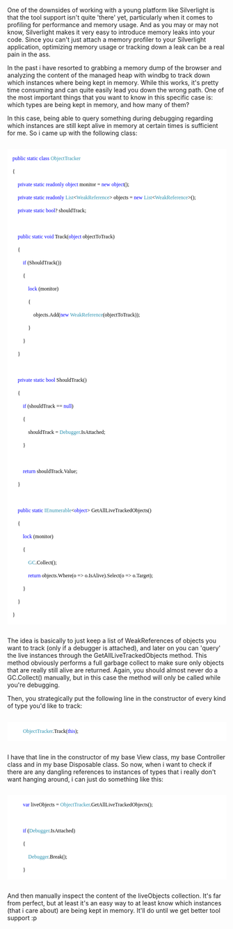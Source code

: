 One of the downsides of working with a young platform like Silverlight is that the tool support isn't quite 'there' yet, particularly when it comes to profiling for performance and memory usage.  And as you may or may not know, Silverlight makes it very easy to introduce memory leaks into your code.  Since you can't just attach a memory profiler to your Silverlight application, optimizing memory usage or tracking down a leak can be a real pain in the ass.

In the past i have resorted to grabbing a memory dump of the browser and analyzing the content of the managed heap with windbg to track down which instances where being kept in memory.  While this works, it's pretty time consuming and can quite easily lead you down the wrong path.  One of the most important things that you want to know in this specific case is: which types are being kept in memory, and how many of them?

In this case, being able to query something during debugging regarding which instances are still kept alive in memory at certain times is sufficient for me.  So i came up with the following class:

<code>
<div style="font-family: Consolas; font-size: 9pt; color: black; background: white;">
<p style="margin: 0px;">&nbsp;&nbsp;&nbsp; <span style="color: blue;">public</span> <span style="color: blue;">static</span> <span style="color: blue;">class</span> <span style="color: #2b91af;">ObjectTracker</span></p>
<p style="margin: 0px;">&nbsp;&nbsp;&nbsp; {</p>
<p style="margin: 0px;">&nbsp;&nbsp;&nbsp; &nbsp;&nbsp;&nbsp; <span style="color: blue;">private</span> <span style="color: blue;">static</span> <span style="color: blue;">readonly</span> <span style="color: blue;">object</span> monitor = <span style="color: blue;">new</span> <span style="color: blue;">object</span>();</p>
<p style="margin: 0px;">&nbsp;&nbsp;&nbsp; &nbsp;&nbsp;&nbsp; <span style="color: blue;">private</span> <span style="color: blue;">static</span> <span style="color: blue;">readonly</span> <span style="color: #2b91af;">List</span>&lt;<span style="color: #2b91af;">WeakReference</span>&gt; objects = <span style="color: blue;">new</span> <span style="color: #2b91af;">List</span>&lt;<span style="color: #2b91af;">WeakReference</span>&gt;();</p>
<p style="margin: 0px;">&nbsp;&nbsp;&nbsp; &nbsp;&nbsp;&nbsp; <span style="color: blue;">private</span> <span style="color: blue;">static</span> <span style="color: blue;">bool</span>? shouldTrack;</p>
<p style="margin: 0px;">&nbsp;</p>
<p style="margin: 0px;">&nbsp;&nbsp;&nbsp; &nbsp;&nbsp;&nbsp; <span style="color: blue;">public</span> <span style="color: blue;">static</span> <span style="color: blue;">void</span> Track(<span style="color: blue;">object</span> objectToTrack)</p>
<p style="margin: 0px;">&nbsp;&nbsp;&nbsp; &nbsp;&nbsp;&nbsp; {</p>
<p style="margin: 0px;">&nbsp;&nbsp;&nbsp; &nbsp;&nbsp;&nbsp; &nbsp;&nbsp;&nbsp; <span style="color: blue;">if</span> (ShouldTrack())</p>
<p style="margin: 0px;">&nbsp;&nbsp;&nbsp; &nbsp;&nbsp;&nbsp; &nbsp;&nbsp;&nbsp; {</p>
<p style="margin: 0px;">&nbsp;&nbsp;&nbsp; &nbsp;&nbsp;&nbsp; &nbsp;&nbsp;&nbsp; &nbsp;&nbsp;&nbsp; <span style="color: blue;">lock</span> (monitor)</p>
<p style="margin: 0px;">&nbsp;&nbsp;&nbsp; &nbsp;&nbsp;&nbsp; &nbsp;&nbsp;&nbsp; &nbsp;&nbsp;&nbsp; {</p>
<p style="margin: 0px;">&nbsp;&nbsp;&nbsp; &nbsp;&nbsp;&nbsp; &nbsp;&nbsp;&nbsp; &nbsp;&nbsp;&nbsp; &nbsp;&nbsp;&nbsp; objects.Add(<span style="color: blue;">new</span> <span style="color: #2b91af;">WeakReference</span>(objectToTrack));</p>
<p style="margin: 0px;">&nbsp;&nbsp;&nbsp; &nbsp;&nbsp;&nbsp; &nbsp;&nbsp;&nbsp; &nbsp;&nbsp;&nbsp; }</p>
<p style="margin: 0px;">&nbsp;&nbsp;&nbsp; &nbsp;&nbsp;&nbsp; &nbsp;&nbsp;&nbsp; }&nbsp;&nbsp; </p>
<p style="margin: 0px;">&nbsp;&nbsp;&nbsp; &nbsp;&nbsp;&nbsp; }</p>
<p style="margin: 0px;">&nbsp;</p>
<p style="margin: 0px;">&nbsp;&nbsp;&nbsp; &nbsp;&nbsp;&nbsp; <span style="color: blue;">private</span> <span style="color: blue;">static</span> <span style="color: blue;">bool</span> ShouldTrack()</p>
<p style="margin: 0px;">&nbsp;&nbsp;&nbsp; &nbsp;&nbsp;&nbsp; {</p>
<p style="margin: 0px;">&nbsp;&nbsp;&nbsp; &nbsp;&nbsp;&nbsp; &nbsp;&nbsp;&nbsp; <span style="color: blue;">if</span> (shouldTrack == <span style="color: blue;">null</span>)</p>
<p style="margin: 0px;">&nbsp;&nbsp;&nbsp; &nbsp;&nbsp;&nbsp; &nbsp;&nbsp;&nbsp; {</p>
<p style="margin: 0px;">&nbsp;&nbsp;&nbsp; &nbsp;&nbsp;&nbsp; &nbsp;&nbsp;&nbsp; &nbsp;&nbsp;&nbsp; shouldTrack = <span style="color: #2b91af;">Debugger</span>.IsAttached;</p>
<p style="margin: 0px;">&nbsp;&nbsp;&nbsp; &nbsp;&nbsp;&nbsp; &nbsp;&nbsp;&nbsp; }</p>
<p style="margin: 0px;">&nbsp;</p>
<p style="margin: 0px;">&nbsp;&nbsp;&nbsp; &nbsp;&nbsp;&nbsp; &nbsp;&nbsp;&nbsp; <span style="color: blue;">return</span> shouldTrack.Value;</p>
<p style="margin: 0px;">&nbsp;&nbsp;&nbsp; &nbsp;&nbsp;&nbsp; }</p>
<p style="margin: 0px;">&nbsp;</p>
<p style="margin: 0px;">&nbsp;&nbsp;&nbsp; &nbsp;&nbsp;&nbsp; <span style="color: blue;">public</span> <span style="color: blue;">static</span> <span style="color: #2b91af;">IEnumerable</span>&lt;<span style="color: blue;">object</span>&gt; GetAllLiveTrackedObjects()</p>
<p style="margin: 0px;">&nbsp;&nbsp;&nbsp; &nbsp;&nbsp;&nbsp; {</p>
<p style="margin: 0px;">&nbsp;&nbsp;&nbsp; &nbsp;&nbsp;&nbsp; &nbsp;&nbsp;&nbsp; <span style="color: blue;">lock</span> (monitor)</p>
<p style="margin: 0px;">&nbsp;&nbsp;&nbsp; &nbsp;&nbsp;&nbsp; &nbsp;&nbsp;&nbsp; {</p>
<p style="margin: 0px;">&nbsp;&nbsp;&nbsp; &nbsp;&nbsp;&nbsp; &nbsp;&nbsp;&nbsp; &nbsp;&nbsp;&nbsp; <span style="color: #2b91af;">GC</span>.Collect();</p>
<p style="margin: 0px;">&nbsp;&nbsp;&nbsp; &nbsp;&nbsp;&nbsp; &nbsp;&nbsp;&nbsp; &nbsp;&nbsp;&nbsp; <span style="color: blue;">return</span> objects.Where(o =&gt; o.IsAlive).Select(o =&gt; o.Target);</p>
<p style="margin: 0px;">&nbsp;&nbsp;&nbsp; &nbsp;&nbsp;&nbsp; &nbsp;&nbsp;&nbsp; }</p>
<p style="margin: 0px;">&nbsp;&nbsp;&nbsp; &nbsp;&nbsp;&nbsp; }</p>
<p style="margin: 0px;">&nbsp;&nbsp;&nbsp; }</p>
</div>
</code>

The idea is basically to just keep a list of WeakReferences of objects you want to track (only if a debugger is attached), and later on you can 'query' the live instances through the GetAllLiveTrackedObjects method.  This method obviously performs a full garbage collect to make sure only objects that are really still alive are returned.  Again, you should almost never do a GC.Collect() manually, but in this case the method will only be called while you're debugging.

Then, you strategically put the following line in the constructor of every kind of type you'd like to track:

<code>
<div style="font-family: Consolas; font-size: 9pt; color: black; background: white;">
<p style="margin: 0px;">&nbsp;&nbsp;&nbsp; &nbsp;&nbsp;&nbsp; &nbsp;&nbsp;&nbsp; <span style="color: #2b91af;">ObjectTracker</span>.Track(<span style="color: blue;">this</span>);</p>
</div>
</code>

I have that line in the constructor of my base View class, my base Controller class and in my base Disposable class.  So now, when i want to check if there are any dangling references to instances of types that i really don't want hanging around, i can just do something like this:

<code>
<div style="font-family: Consolas; font-size: 9pt; color: black; background: white;">
<p style="margin: 0px;">&nbsp;&nbsp;&nbsp; &nbsp;&nbsp;&nbsp; &nbsp;&nbsp;&nbsp; <span style="color: blue;">var</span> liveObjects = <span style="color: #2b91af;">ObjectTracker</span>.GetAllLiveTrackedObjects();</p>
<p style="margin: 0px;">&nbsp;</p>
<p style="margin: 0px;">&nbsp;&nbsp;&nbsp; &nbsp;&nbsp;&nbsp; &nbsp;&nbsp;&nbsp; <span style="color: blue;">if</span> (<span style="color: #2b91af;">Debugger</span>.IsAttached)</p>
<p style="margin: 0px;">&nbsp;&nbsp;&nbsp; &nbsp;&nbsp;&nbsp; &nbsp;&nbsp;&nbsp; {</p>
<p style="margin: 0px;">&nbsp;&nbsp;&nbsp; &nbsp;&nbsp;&nbsp; &nbsp;&nbsp;&nbsp; &nbsp;&nbsp;&nbsp; <span style="color: #2b91af;">Debugger</span>.Break();</p>
<p style="margin: 0px;">&nbsp;&nbsp;&nbsp; &nbsp;&nbsp;&nbsp; &nbsp;&nbsp;&nbsp; }</p>
</div>
</code>

And then manually inspect the content of the liveObjects collection.  It's far from perfect, but at least it's an easy way to at least know which instances (that i care about) are being kept in memory.  It'll do until we get better tool support :p